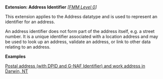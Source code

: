 **Extension: Address Identifier** *[[FMM Level 0](guidance.html)]*

This extension applies to the Address datatype and is used to represent an identifier for an address. 

An address identifier does not form part of the address itself, e.g. a street number. It is a unique identifier associated with a location address and may be used to look up an address, validate an address, or link to other data relating to an address.


**Examples**

[Postal address (with DPID and G-NAF Identifier) and work address in Darwin, NT](Patient-address-example3.html)
